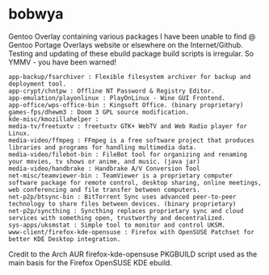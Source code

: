 bobwya
======


Gentoo Overlay containing various packages I have been unable to find @ Gentoo Portage Overlays website or elsewhere on the Internet/Github. Testing and updating of these ebuild package 
build scripts is irregular. So YMMV - you have been warned!

    app-backup/fsarchiver : Flexible filesystem archiver for backup and deployment tool.
    app-crypt/chntpw : Offline NT Password & Registry Editor.
    app-emulation/playonlinux : PlayOnLinux - Wine GUI Frontend.
    app-office/wps-office-bin : Kingsoft Office. (binary proprietary)
    games-fps/dhewm3 : Doom 3 GPL source modification.
    kde-misc/kmozillahelper :
    media-tv/freetuxtv : freetuxtv GTK+ WebTV and Web Radio player for Linux.
    media-video/ffmpeg : FFmpeg is a free software project that produces libraries and programs for handling multimedia data.
    media-video/filebot-bin : FileBot tool for organizing and renaming your movies, tv shows or anime, and music. (java jar)
    media-video/handbrake : Handbrake A/V Conversion Tool
	net-misc/teamviewer-bin : TeamViewer is a proprietary computer software package for remote control, desktop sharing, online meetings, web conferencing and file transfer between computers. 
    net-p2p/btsync-bin : BitTorrent Sync uses advanced peer-to-peer technology to share files between devices. (binary proprietary)
    net-p2p/syncthing : Syncthing replaces proprietary sync and cloud services with something open, trustworthy and decentralized.
    sys-apps/uksmstat : Simple tool to monitor and control UKSM.
    www-client/firefox-kde-opensuse : Firefox with OpenSUSE Patchset for better KDE Desktop integration.

Credit to the Arch AUR firefox-kde-opensuse PKGBUILD script used as the main basis for the Firefox OpenSUSE KDE ebuild.
